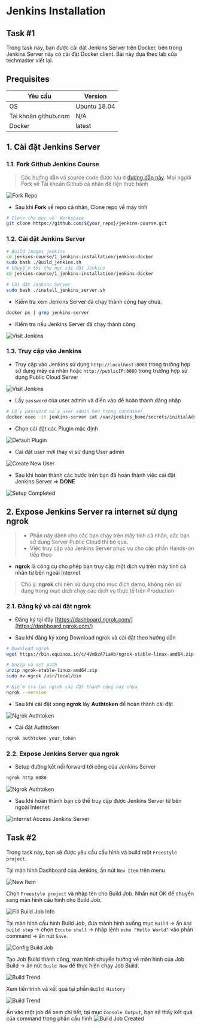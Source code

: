 # Jenkins Installation

## Task #1  

Trong task này, bạn được cài đặt Jenkins Server trên Docker, bên trong Jenkins Server này có cài đặt Docker client.
Bài này dựa theo lab của techmaster viết lại.

## Prequisites  

| Yêu cầu |  Version|  
|--|--|  
| OS | Ubuntu 18.04 |  
| Tài khoản github.com | N/A |  
| Docker| latest |  
  
## 1. Cài đặt Jenkins Server

### 1.1.  Fork Github Jenkins Course

> Các hướng dẫn và source code được lưu ở [đường dẫn này](https://github.com/HoangPhu98/jenkins-course). Mọi người Fork về Tài khoản Github cá nhân để tiện thực hành

![Fork Repo](./images/fork_repo.png)

- Sau khi **Fork** về repo cá nhân, Clone repo về máy tính

```sh
# Clone thư mục về Workspace
git clone https://github.com/${your_repo}/jenkins-course.git
```
  
### 1.2.  Cài đặt Jenkins Server

```sh
# Build images jenkins 
cd jenkins-course/1_jenkins-installation/jenkins-docker
sudo bash ./Build_jenkins.sh
# Chuyển tới thư mục cài đặt Jenkins
cd jenkins-course/1_jenkins-installation/jenkins-docker

# Cài đặt Jenkins Server
sudo bash ./install_jenkins_server.sh
```

- Kiểm tra xem Jenkins Server đã chạy thành công hay chưa.

```sh
docker ps | grep jenkins-server
```

- Kiểm tra nếu Jenkins Server đã chạy thành công

![Visit Jenkins](./images/docker_ps_result.png)

### 1.3. Truy cập vào Jenkins

- Truy cập vào Jenkins sử dụng `http://localhost:8080` trong trường hợp sử dụng máy cá nhân hoặc `http://publicIP:8080`  trong trường hợp sử dụng Public Cloud Server

![Visit Jenkins](./images/visitJenkins.JPG)

- Lấy `password` của user admin và điền vào để hoàn thành đăng nhập

```sh
# Lấy password của user admin ben trong container
docker exec -it jenkins-server cat /var/jenkins_home/secrets/initialAdminPassword
```

- Chọn cài đặt các Plugin mặc định

![Default Plugin](./images/defaultPlugins.JPG)

- Cài đặt user mới thay vì sử dụng User admin

![Create New User](./images/new_admin_user.png)

- Sau khi hoàn thành các bước trên bạn đã hoàn thành việc cài đặt Jenkins Server => **DONE**

![Setup Completed](./images/setup_completed.png)

## 2. Expose Jenkins Server ra internet sử dụng ngrok

> - Phần này dành cho các bạn chạy trên máy tính cá nhân, các bạn sử dụng Server Public Cloud thì bỏ qua.
> - Việc truy cập vào Jenkins Server phục vụ cho các phần Hands-on tiếp theo

- **ngrok** là công cụ cho phép bạn truy cập một dịch vụ trên máy tính cá nhân từ bên ngoài Internet

> Chú ý: **ngrok** chỉ nên sử dụng cho mục đích demo, không nên sử dụng trong mục dích chạy các dịch vụ thực tế trên Production

### 2.1. Đăng ký và cài đặt ngrok

- Đăng ký tại đây [https://dashboard.ngrok.com/](https://dashboard.ngrok.com/)

- Sau khi đăng ký xong Download ngrok và cài đặt theo hướng dẫn

```sh
# Download ngrok
wget https://bin.equinox.io/c/4VmDzA7iaHb/ngrok-stable-linux-amd64.zip

# Unzip và set path
unzip ngrok-stable-linux-amd64.zip
sudo mv ngrok /usr/local/bin

# Kiểm tra lại ngrok cài đặt thành công hay chưa
ngrok --version
```

- Sau khi cài đặt xong **ngrok** lấy **Authtoken** để hoàn thành cài đặt

![Ngrok Authtoken](./images/ngrokAuthToken.JPG)

- Cài đặt Authtoken

```sh
ngrok authtoken your_token
```

### 2.2. Expose Jenkins Server qua ngrok

- Setup đường kết nối forward tới cổng của Jenkins Server

```sh
ngrok http 8080
```

![Ngrok Authtoken](./images/ngrok_expose.png)

- Sau khi hoàn thành bạn có thể truy cập được Jenkins Server từ bên ngoài Internet

![Internet Access Jenkins Server](./images/ngrok_jenkins_done.png)

## Task #2

Trong task này, bạn sẽ được yêu cầu cấu hình và build một `Freestyle project`.

Tại màn hình Dashboard của Jenkins, ấn nút `New Item` trên menu

![New Item](./images/push_new_item.png)

Chọn `Freestyle project` và nhập tên cho Build Job. Nhấn nút OK để chuyển sang màn hình cấu hình cho Build Job.

![Fill Build Job Info](./images/name_and_select_freestyle_project.png)

Tại màn hình cấu hình Build Job, đưa mành hình xuống mục `Build` -> ấn `Add build step` -> chọn `Excute shell` -> nhập lệnh `echo "Hello World"` vào phần command -> ấn nút `Save`.

![Config Build Job](./images/add_command.png)

Tạo Job Build thành công, màn hình chuyển hướng về màn hình của Job Build -> ấn nút `Build Now` để thực hiện chạy Job Build.

![Build Trend](./images/build_now.png)

Xem tiến trình và kết quả tại phần `Build History`

![Build Trend](./images/build_trend.png)

Ấn vào một job để xem chi tiết, tại mục `Console Output`, bạn sẽ thấy kết quả của command trong phần cấu hình
![Build Job Created](./images/freestyle_job_done.png)
